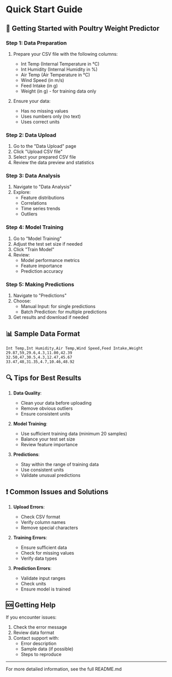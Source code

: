 # Quick Start Guide

## 🚀 Getting Started with Poultry Weight Predictor

### Step 1: Data Preparation
1. Prepare your CSV file with the following columns:
   - Int Temp (Internal Temperature in °C)
   - Int Humidity (Internal Humidity in %)
   - Air Temp (Air Temperature in °C)
   - Wind Speed (in m/s)
   - Feed Intake (in g)
   - Weight (in g) - for training data only

2. Ensure your data:
   - Has no missing values
   - Uses numbers only (no text)
   - Uses correct units

### Step 2: Data Upload
1. Go to the "Data Upload" page
2. Click "Upload CSV file"
3. Select your prepared CSV file
4. Review the data preview and statistics

### Step 3: Data Analysis
1. Navigate to "Data Analysis"
2. Explore:
   - Feature distributions
   - Correlations
   - Time series trends
   - Outliers

### Step 4: Model Training
1. Go to "Model Training"
2. Adjust the test set size if needed
3. Click "Train Model"
4. Review:
   - Model performance metrics
   - Feature importance
   - Prediction accuracy

### Step 5: Making Predictions
1. Navigate to "Predictions"
2. Choose:
   - Manual Input: for single predictions
   - Batch Prediction: for multiple predictions
3. Get results and download if needed

## 📊 Sample Data Format

```csv
Int Temp,Int Humidity,Air Temp,Wind Speed,Feed Intake,Weight
29.87,59,29.6,4.3,11.00,42.39
32.50,47,30.5,4.3,12.47,45.67
33.47,48,31.35,4.7,10.46,48.92
```

## 🔍 Tips for Best Results

1. **Data Quality**:
   - Clean your data before uploading
   - Remove obvious outliers
   - Ensure consistent units

2. **Model Training**:
   - Use sufficient training data (minimum 20 samples)
   - Balance your test set size
   - Review feature importance

3. **Predictions**:
   - Stay within the range of training data
   - Use consistent units
   - Validate unusual predictions

## ❗ Common Issues and Solutions

1. **Upload Errors**:
   - Check CSV format
   - Verify column names
   - Remove special characters

2. **Training Errors**:
   - Ensure sufficient data
   - Check for missing values
   - Verify data types

3. **Prediction Errors**:
   - Validate input ranges
   - Check units
   - Ensure model is trained

## 🆘 Getting Help

If you encounter issues:
1. Check the error message
2. Review data format
3. Contact support with:
   - Error description
   - Sample data (if possible)
   - Steps to reproduce

---

For more detailed information, see the full README.md